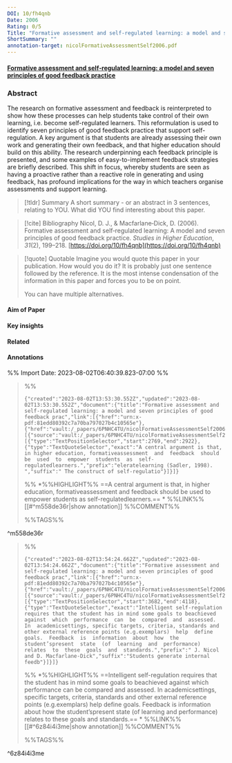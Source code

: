```yaml
---
DOI: 10/fh4qnb
Date: 2006
Rating: 0/5
Title: "Formative assessment and self‐regulated learning: a model and seven principles of good feedback practice"
ShortSummary: ""
annotation-target: nicolFormativeAssessmentSelf2006.pdf
---
```



#### [Formative assessment and self‐regulated learning: a model and seven principles of good feedback practice](nicolFormativeAssessmentSelf2006.pdf)

### Abstract
The research on formative assessment and feedback is reinterpreted to show how these processes can help students take control of their own learning, i.e. become self-regulated learners. This reformulation is used to identify seven principles of good feedback practice that support self-regulation. A key argument is that students are already assessing their own work and generating their own feedback, and that higher education should build on this ability. The research underpinning each feedback principle is presented, and some examples of easy-to-implement feedback strategies are briefly described. This shift in focus, whereby students are seen as having a proactive rather than a reactive role in generating and using feedback, has profound implications for the way in which teachers organise assessments and support learning.


> [!tldr] Summary
> A short summary - or an abstract in 3 sentences, relating to YOU. What did YOU find interesting about this paper. 

> [!cite] Bibliography
>Nicol, D. J., & Macfarlane‐Dick, D. (2006). Formative assessment and self‐regulated learning: A model and seven principles of good feedback practice. _Studies in Higher Education_, _31_(2), 199–218. [https://doi.org/10/fh4qnb](https://doi.org/10/fh4qnb)

> [!quote] Quotable
> Imagine you would quote this paper in your publication. How would you do it? It is probably just one sentence followed by the reference. It is the most intense condensation of the information in this paper and forces you to be on point. 
> 
> You can have multiple alternatives. 


#### Aim of Paper


#### Key insights 


#### Related

#### Annotations





%% Import Date: 2023-08-02T06:40:39.823-07:00 %%


>%%
>```annotation-json
>{"created":"2023-08-02T13:53:30.552Z","updated":"2023-08-02T13:53:30.552Z","document":{"title":"Formative assessment and self‐regulated learning: a model and seven principles of good feedback prac","link":[{"href":"urn:x-pdf:81edd80392c7a70ba797027b4c10565e"},{"href":"vault:/_papers/6PNHC4TU/nicolFormativeAssessmentSelf2006.pdf"}],"documentFingerprint":"81edd80392c7a70ba797027b4c10565e"},"uri":"vault:/_papers/6PNHC4TU/nicolFormativeAssessmentSelf2006.pdf","target":[{"source":"vault:/_papers/6PNHC4TU/nicolFormativeAssessmentSelf2006.pdf","selector":[{"type":"TextPositionSelector","start":2769,"end":2922},{"type":"TextQuoteSelector","exact":"A central argument is that, in higher education, formativeassessment  and  feedback  should  be  used  to  empower  students  as  self-regulatedlearners.","prefix":"eleratelearning (Sadler, 1998). ","suffix":" The construct of self-regulatio"}]}]}
>```
>%%
>*%%HIGHLIGHT%% ==A central argument is that, in higher education, formativeassessment  and  feedback  should  be  used  to  empower  students  as  self-regulatedlearners.== *
>%%LINK%%[[#^m558de36r|show annotation]]
>%%COMMENT%%
>
>%%TAGS%%
>
^m558de36r



>%%
>```annotation-json
>{"created":"2023-08-02T13:54:24.662Z","updated":"2023-08-02T13:54:24.662Z","document":{"title":"Formative assessment and self‐regulated learning: a model and seven principles of good feedback prac","link":[{"href":"urn:x-pdf:81edd80392c7a70ba797027b4c10565e"},{"href":"vault:/_papers/6PNHC4TU/nicolFormativeAssessmentSelf2006.pdf"}],"documentFingerprint":"81edd80392c7a70ba797027b4c10565e"},"uri":"vault:/_papers/6PNHC4TU/nicolFormativeAssessmentSelf2006.pdf","target":[{"source":"vault:/_papers/6PNHC4TU/nicolFormativeAssessmentSelf2006.pdf","selector":[{"type":"TextPositionSelector","start":3682,"end":4118},{"type":"TextQuoteSelector","exact":"Intelligent self-regulation requires that the student has in mind some goals to beachieved  against  which  performance  can  be  compared  and  assessed.  In  academicsettings, specific targets, criteria, standards and other external reference points (e.g.exemplars)  help  define  goals.  Feedback  is  information  about  how  the  student’spresent  state  (of  learning  and  performance)  relates  to  these  goals  and  standards.","prefix":" J. Nicol and D. Macfarlane-Dick","suffix":"Students generate internal feedb"}]}]}
>```
>%%
>*%%HIGHLIGHT%% ==Intelligent self-regulation requires that the student has in mind some goals to beachieved  against  which  performance  can  be  compared  and  assessed.  In  academicsettings, specific targets, criteria, standards and other external reference points (e.g.exemplars)  help  define  goals.  Feedback  is  information  about  how  the  student’spresent  state  (of  learning  and  performance)  relates  to  these  goals  and  standards.== *
>%%LINK%%[[#^6z84i4i3me|show annotation]]
>%%COMMENT%%
>
>%%TAGS%%
>
^6z84i4i3me

